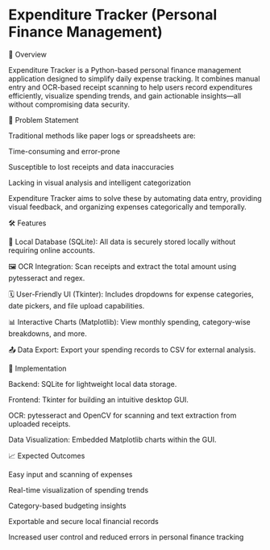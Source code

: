 # Expenditure Tracker (Personal Finance Management)
📌 Overview

Expenditure Tracker is a Python-based personal finance management application designed to simplify daily expense tracking. It combines manual entry and OCR-based receipt scanning to help users record expenditures efficiently, visualize spending trends, and gain actionable insights—all without compromising data security.

🚩 Problem Statement

Traditional methods like paper logs or spreadsheets are:

Time-consuming and error-prone

Susceptible to lost receipts and data inaccuracies

Lacking in visual analysis and intelligent categorization

Expenditure Tracker aims to solve these by automating data entry, providing visual feedback, and organizing expenses categorically and temporally.

🛠 Features

🔐 Local Database (SQLite): All data is securely stored locally without requiring online accounts.

🖼 OCR Integration: Scan receipts and extract the total amount using pytesseract and regex.

🗓 User-Friendly UI (Tkinter): Includes dropdowns for expense categories, date pickers, and file upload capabilities.

📊 Interactive Charts (Matplotlib): View monthly spending, category-wise breakdowns, and more.

📤 Data Export: Export your spending records to CSV for external analysis.

🧱 Implementation

Backend: SQLite for lightweight local data storage.

Frontend: Tkinter for building an intuitive desktop GUI.

OCR: pytesseract and OpenCV for scanning and text extraction from uploaded receipts.

Data Visualization: Embedded Matplotlib charts within the GUI.

📈 Expected Outcomes

Easy input and scanning of expenses

Real-time visualization of spending trends

Category-based budgeting insights

Exportable and secure local financial records

Increased user control and reduced errors in personal finance tracking
